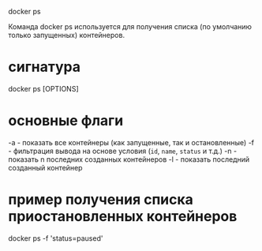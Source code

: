 docker ps


Команда docker ps используется для получения списка (по умолчанию только запущенных) контейнеров.


# сигнатура
docker ps [OPTIONS]
# основные флаги
-a - показать все контейнеры (как запущенные, так и остановленные)
-f - фильтрация вывода на основе условия (`id`, `name`, `status` и т.д.)
-n - показать n последних созданных контейнеров
-l - показать последний созданный контейнер
# пример получения списка приостановленных контейнеров
docker ps -f 'status=paused'